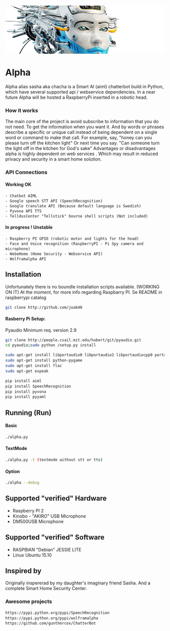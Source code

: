 ![Alpha](https://raw.githubusercontent.com/joab40/Alpha/master/share/images/logo.png)
# Alpha
Alpha alias sasha aka chacha is a Smart AI (aiml) chatterbot build in Python, which have several supported api / webservice dependencies.
In a near future Alpha will be hosted a RaspberryPi inserted in a robotic head.

### How it works
The main core of the project is avoid subscribe to information that you do not need. To get the information when you want it.
And by words or phrases describe a specific or unique call instead of being dependent on a single word or command to make that call. For example, say, "honey can you please turn off the kitchen light"  Or next time you say. "Can someone turn the light off in the kitchen for God's sake" Advantages or disadvantages alpha is highly dependent on web services . Which may result in reduced privacy and security in a smart home solution. 

### API Connections
#### Working OK
    - Chatbot AIML
    - Google speech STT API (SpeechRecognition)
    - Google translate API (Because default language is Swedish)
    - Pyvona API TTS
    - TelldusCenter "Tellstick" bourne shell scripts (Not included) 
#### In progress ! Unstable
    - Raspberry PI GPIO (robotic motor and lights for the head)
    - Face and Voice recognition (RaspberryPI - Pi Spy camera and microphone)
    - WebeHome (Home Security - Webservice API)
    - Wolframalpha API
    
    

## Installation
Unfortunately there is no boundle installation scripts available. (WORKING ON IT)
At the moment, for more info regarding Raspbarry PI. Se README in raspberrypi catalog
```sh
git clone http://github.com/joab40
```

#### Rasberry Pi Setup:
Pyaudio Minimum req. version 2.9

```sh
git clone http://people.csail.mit.edu/hubert/git/pyaudio.git
cd pyaudio;sudo python /setup.py install
```
```sh
sudo apt-get install libportaudio0 libportaudio2 libportaudiocpp0 portaudio19-dev python-dev 
sudo apt-get install python-pygame
sudo apt-get install flac
sudo apt-get espeak 
```
```sh
pip install aiml
pip install SpeechRecognition
pip install pyvona
pip install pyyaml
```
## Running (Run)
#### Basic
```sh
./alpha.py
```
#### TextMode
```sh
./alpha.py -t (textmode without stt or tts)
```
#### Option
```sh
./alpha --debug
```


## Supported "verified" Hardware
 - Raspberry PI 2
 - Kinobo - "AKIRO" USB Microphone
 - DM500USB Microphone 

## Supported "verified" Software
 - RASPBIAN "Debian" JESSIE LITE
 - Linux Ubuntu 15.10

## Inspired by
Originally inspererad by my daughter's imaginary friend Sasha. 
And a complete Smart Home Security Center. 
###  Awesome projects
```sh
https://pypi.python.org/pypi/SpeechRecognition
https://pypi.python.org/pypi/wolframalpha
https://github.com/gunthercox/ChatterBot
```
